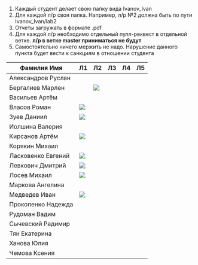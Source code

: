 1. Каждый студент делает свою папку вида Ivanov_Ivan  
2. Для каждой л/р своя папка. Например, л/р №2 должна быть по пути Ivanov_Ivan/lab2  
3. Отчеты загружать в формате .pdf  
4. Для каждой л/р необходимо отдельный пулл-реквест в отдельной ветке. __л/р в ветке master приниматься не будут__  
5. Самостоятельно ничего мержить не надо. Нарушение данного пункта будет вести к санкциям в отношении студента

|Фамилия Имя|Л1|Л2|Л3|Л4|Л5|
|-|-|-|-|-|-|
|Александров Руслан|
|Бергалиев Марлен||![](https://goo.gl/P4Nvd9)|
|Васильев Артём|
|Власов Роман|![](https://goo.gl/P4Nvd9)|
|Зуев Даниил|![](https://goo.gl/P4Nvd9)|
|Иолшина Валерия|
|Кирсанов Артём|![](https://goo.gl/P4Nvd9)|
|Корякин Михаил|
|Ласковенко Евгений|![](https://goo.gl/P4Nvd9)|
|Левкович Дмитрий|![](https://goo.gl/P4Nvd9)|
|Лосев Михаил|![](https://goo.gl/P4Nvd9)|
|Маркова Ангелина|
|Медведев Иван|![](https://goo.gl/P4Nvd9)|
|Прокопенко Надежда|
|Рудоман Вадим|
|Сычевский Радимир|
|Тян Екатерина|
|Ханова Юлия|
|Чемова Ксения|
